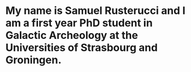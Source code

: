 # My name is Samuel Rusterucci and I am a first year PhD student in Galactic Archeology at the Universities of Strasbourg and Groningen.

